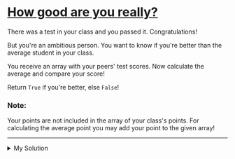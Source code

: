 # [How good are you really?](https://www.codewars.com/kata/5601409514fc93442500010b)

There was a test in your class and you passed it. Congratulations!

But you're an ambitious person. You want to know if you're better than the average student in your class.

You receive an array with your peers' test scores. Now calculate the average and compare your score!

Return `True` if you're better, else `False`!

### Note:

Your points are not included in the array of your class's points. For calculating the average point you may add your point to the given array!

---

<details><summary>My Solution</summary>

```js
function betterThanAverage(classPoints, yourPoints) {
  // Compare your points to the average class points and return the result
  return yourPoints > classPoints.reduce((a, b) => a + b, 0) / classPoints.length
}
```

</details>
